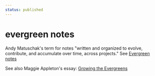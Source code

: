 ```yaml
---
status: published
---
```

# evergreen notes

 Andy Matuschak's term for notes "written and organized to evolve, contribute, and accumulate over time, across projects." See [Evergreen notes](https://notes.andymatuschak.org/Evergreen_notes)
 
 See also Maggie Appleton's essay: [Growing the Evergreens](https://maggieappleton.com/evergreens)